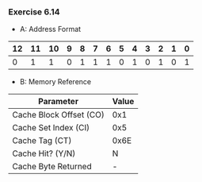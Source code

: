 ### Exercise 6.14
- A: Address Format

| 12     | 11     | 10     | 9     | 8      | 7     | 6      | 5     | 4      | 3      | 2      | 1      | 0      |
| ------ | ------ | ------ | ----- | ------ | ----- | ------ | ----- | ------ | ------ | ------ | ------ | ------ |
| 0      | 1      | 1      | 0     | 1      | 1     | 1      | 0     | 1      | 0      | 1      | 0      | 1      |

- B: Memory Reference

| Parameter                 | Value     |
| ------------------------- | --------- |
| Cache Block Offset (CO)   | 0x1       |
| Cache Set Index (CI)      | 0x5       |
| Cache Tag (CT)            | 0x6E      |
| Cache Hit? (Y/N)          | N         |
| Cache Byte Returned       | -         |
